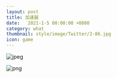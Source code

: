 ```yaml
---
layout: post
title: 加速器
date:   2021-1-5 00:00:00 +0800
category: what
thumbnail: style/image/Twitter/2-86.jpg
icon: game
---
```




![jpeg](myPage/style/image/ast1/image2.jpeg)

![png](\myPage\style\image\neutrino\media\image2.png)




